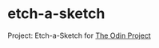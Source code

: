 # etch-a-sketch

Project: Etch-a-Sketch for [The Odin Project](https://www.theodinproject.com/lessons/foundations-etch-a-sketch)